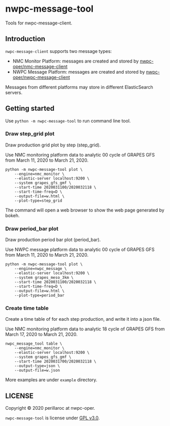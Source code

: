 # nwpc-message-tool

Tools for nwpc-message-client.

## Introduction

`nwpc-message-client` supports two message types:

- NMC Monitor Platform: messages are created and stored by [nwpc-oper/nmc-message-client](https://github.com/nwpc-oper/nmc-message-client)
- NWPC Message Platform: messages are created and stored by [nwpc-oper/nwpc-message-client](https://github.com/nwpc-oper/nwpc-message-client)

Messages from different platforms may store in different ElasticSearch servers. 

## Getting started

Use `python -m nwpc-message-tool` to run command line tool.

### Draw step_grid plot

Draw production grid plot by step (step_grid).

Use NMC monitoring platform data to analytic 00 cycle of GRAPES GFS from March 11, 2020 to March 21, 2020.

```shell script
python -m nwpc-message-tool plot \
    --engine=nmc_monitor \
    --elastic-server localhost:9200 \
    --system grapes_gfs_gmf \
    --start-time 2020031100/2020032118 \
    --start-time-freq=D \
    --output-file=w.html \
    --plot-type=step_grid
```

The command will open a web browser to show the web page generated by bokeh.

### Draw period_bar plot

Draw production period bar plot (period_bar).

Use NWPC message platform data to analytic 00 cycle of GRAPES GFS from March 11, 2020 to March 21, 2020.

```shell script
python -m nwpc-message-tool plot \
    --engine=nwpc_message \
    --elastic-server localhost:9200 \
    --system grapes_meso_3km \
    --start-time 2020031100/2020032118 \
    --start-time-freq=D \
    --output-file=w.html \
    --plot-type=period_bar
```

### Create time table

Create a time table of for each step production, and write it into a json file.

Use NMC monitoring platform data to analytic 18 cycle of GRAPES GFS from March 17, 2020 to March 21, 2020.

```shell script
nwpc_message_tool table \
    --engine=nmc_monitor \
    --elastic-server localhost:9200 \
    --system grapes_gfs_gmf \
    --start-time 2020031700/2020032118 \
    --output-type=json \
    --output-file=w.json
```

More examples are under `example` directory.

## LICENSE

Copyright &copy; 2020 perillaroc at nwpc-oper.

`nwpc-message-tool` is license under [GPL v3.0](./LICENSE.md).